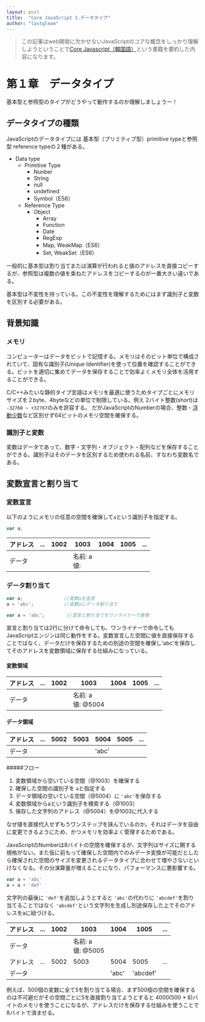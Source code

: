 ```yaml
---
layout: post
title:  "Core JavaScript 1.データタイプ"
author: "lastgleam"
---
```

> この記事はweb開発に欠かせないJavaScriptのコアな概念をしっかり理解しようということで[Core Javascript（韓国語）](https://wikibook.co.kr/corejs/?ckattempt=1)という書籍を要約した内容になります。

# 第１章　データタイプ
基本型と参照型のタイプがどうやって動作するのか理解しましょうー！

## データタイプの種類
JavaScriptのデータタイプには
基本型（プリミティブ型）primitive typeと参照型 reference typeの２種がある。

- Data type
    - Primitive Type
        - Nunber
        - String
        - null
        - undefined
        - Symbol（ES6）
    - Reference Type
        - Object
            - Array
            - Function
            - Date
            - RegExp
            - Map, WeakMap（ES6）
            - Set, WeakSet（ES6）
 
一般的に基本型は割り当てまたは演算が行われると値のアドレスを直接コピーするが、参照型は複数の値を束ねたアドレスをコピーするのが一番大きい違いである。

基本型は不変性を持っている。この不変性を理解するためにはまず識別子と変数を区別する必要がある。

## 背景知識

### メモリ

コンピューターはデータをビットで記憶する。メモリはそのビット単位で構成されていて、固有な識別子(Unique Identifier)を使って位置を確認することができる。ビットを適切に集めてデータを保存することで効率よくメモリ全体を活用することができる。

C/C++みたいな静的タイプ言語はメモリを最適に使うためタイプごとにメモリサイズを２byte、4byteなどの単位で制限している。例え 2バイト整数(short)は `-32768 ~ +32767`のみを許容する。
だがJavaScriptのNumberの場合、整数・[浮動少数](https://itmanabi.com/fixed-floating/)など区別せず64ビットのメモリ空間を確保する。

### 識別子と変数

変数はデータであって、数字・文字列・オブジェクト・配列などを保存することができる。識別子はそのデータを区別するため使われる名前、すなわち変数名である。

## 変数宣言と割り当て

### 変数宣言 
以下のようにメモリの任意の空間を確保して`a`という識別子を指定する。

```javascript
var a;
```
アドレス | ... | 1002 | 1003 | 1004 | 1005 | ...
---|---|---|---|---|---|---
データ|||名前: a<br>値: |||

### データ割り当て
```javascript
var a;               //変数aを宣言
a = 'abc';           //変数aにデータ割り当て

var a = 'abc';        //宣言と割り当てをワンライナーで表現
```
宣言と割り当ては2行に分けて命令しても、ワンライナーで命令してもJavaScriptエンジンは同じ動作をする。変数宣言した空間に値を直接保存することではなく、データだけを保存するための別途の空間を確保し'abc'を保存してそのアドレスを変数領域に保存する仕組みになっている。

#### 変数領域
アドレス | ... | 1002 | 1003 | 1004 | 1005 | ...
---|---|---|---|---|---|---
データ|||名前: a<br>値: @5004 |||

#### データ領域
アドレス | ... | 5002 | 5003 | 5004 | 5005 | ...
---|---|---|---|---|---|---
データ||||'abc'||

#####フロー
1. 変数領域から空いている空間（@1003）を確保する
2. 確保した空間の識別子を `a`と指定する
3. データ領域の空いている空間（@5004）に `'abc'`を保存する
4. 変数領域からaという識別子を検索する（@1003）
5. 保存した文字列のアドレス（@5004）を@1003に代入する

なぜ値を直接代入せずもうワンステップを挟んでいるのか。それはデータを自由に変更できるようにため、かつメモリを効率よく管理するためである。

JavaScriptのNumberは8バイトの空間を確保するが、文字列はサイズに関する規格がない。また仮に前もって確保した空間内でのみデータ変換が可能だとしたら確保された空間のサイズを変更されるデータタイプに合わせて増やさないといけなくなる。その分演算量が増えることになり、パフォーマンスに悪影響する。

```javascript
var a = 'abc'
a = a + 'def'
```
文字列の最後に `'def'`を追加しようとすると `'abc'`の代わりに `'abcdef'`を割り当てることではなく `'abcdef'`という文字列を生成し別途保存した上でそのアドレスをaに紐づける。

アドレス | ... | 1002 | 1003 | 1004 | 1005 | ...
---|---|---|---|---|---|---
データ|||名前: a<br>値: @5005 |||
アドレス | ... | 5002 | 5003 | 5004 | 5005 | ...
データ||||'abc'|'abcdef'|

例えば、500個の変数に全て5を割り当てる場合、まず500個の空間を確保するのは不可避だがその空間ごとに5を直接割り当てようとすると 4000(500 * 8)バイトのメモリを使うことになるが、アドレスだけを保存する仕組みを使うことで 8バイトで済ませる。

